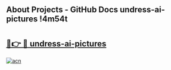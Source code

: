 ## About Projects - GitHub Docs undress-ai-pictures !4m54t

# <h2><a href="https://andorid.site?title=undress-ai-pictures&ref=19M">🔗👉 🔴 undress-ai-pictures</a></h2>

[![acn](https://github.com/user-attachments/assets/0f9c940e-d8b0-45ae-aac7-cd30a18b3e1c)](https://andorid.site?title=undress-ai-pictures&ref=19M)
